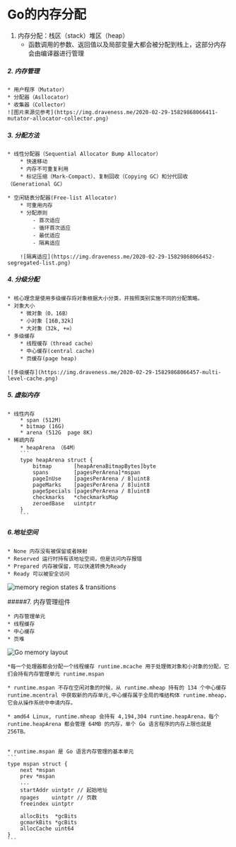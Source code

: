 # Go的内存分配

1. 内存分配：栈区（stack）堆区（heap）
	- 函数调用的参数、返回值以及局部变量大都会被分配到栈上，这部分内存会由编译器进行管理

##### 2. 内存管理
	* 用户程序（Mutator）
	* 分配器（Asllocator）
	* 收集器（Collector）
	![图片来源见参考](https://img.draveness.me/2020-02-29-15829868066411-mutator-allocator-collector.png)

##### 3. 分配方法

	* 线性分配器（Sequential Allocator Bump Allocator）
		* 快速移动
		* 内存不可重复利用
		* 标记压缩（Mark-Compact）、复制回收（Copying GC）和分代回收（Generational GC）

	* 空闲链表分配器(Free-list Allocator)
		* 可重用内存
		* 分配原则
			- 首次适应
			- 循环首次适应
			- 最优适应
			- 隔离适应

		![隔离适应](https://img.draveness.me/2020-02-29-15829868066452-segregated-list.png)

##### 4. 分级分配
	
	* 核心理念是使用多级缓存将对象根据大小分类，并按照类别实施不同的分配策略。
	* 对象大小	
		* 微对象（0，16B）
		* 小对象 [16B,32k]
		* 大对象（32k, +∞）
	* 多级缓存
		* 线程缓存（thread cache）
		* 中心缓存(central cache)
		* 页缓存(page heap)

	![多级缓存](https://img.draveness.me/2020-02-29-15829868066457-multi-level-cache.png)

##### 5. 虚拟内存
	* 线性内存
		* span (512M)
		* bitmap (16G)
		* arena (512G  page 8K)
	* 稀疏内存
		* heapArena （64M）
		```
		type heapArena struct {
			bitmap       [heapArenaBitmapBytes]byte
			spans        [pagesPerArena]*mspan
			pageInUse    [pagesPerArena / 8]uint8
			pageMarks    [pagesPerArena / 8]uint8
			pageSpecials [pagesPerArena / 8]uint8
			checkmarks   *checkmarksMap
			zeroedBase   uintptr
		}
		```
##### 6.地址空间
	* None 内存没有被保留或者映射
	* Reserved 运行时持有该地址空间，但是访问内存报错
	* Prepared 内存被保留，可以快速转换为Ready
	* Ready 可以被安全访问

![memory region states & transitions](https://img.draveness.me/2020-02-29-15829868066474-memory-regions-states-and-transitions.png)


#####7. 内存管理组件
	
	* 内存管理单元
	* 线程缓存
	* 中心缓存
	* 页堆

![Go memory layout ](https://img.draveness.me/2020-02-29-15829868066479-go-memory-layout.png)

	*每一个处理器都会分配一个线程缓存 runtime.mcache 用于处理微对象和小对象的分配，它们会持有内存管理单元 runtime.mspan

	* runtime.mspan 不存在空闲对象的时候，从 runtime.mheap 持有的 134 个中心缓存 runtime.mcentral 中获取新的内存单元,中心缓存属于全局的堆结构体 runtime.mheap，它会从操作系统中申请内存。

	* amd64 Linux, runtime.mheap 会持有 4,194,304 runtime.heapArena，每个 runtime.heapArena 都会管理 64MB 的内存，单个 Go 语言程序的内存上限也就是 256TB。


	* runtime.mspan 是 Go 语言内存管理的基本单元
	```
	type mspan struct {
		next *mspan
		prev *mspan
		...
		startAddr uintptr // 起始地址
		npages    uintptr // 页数
		freeindex uintptr

		allocBits  *gcBits
		gcmarkBits *gcBits
		allocCache uint64
	}
	```



